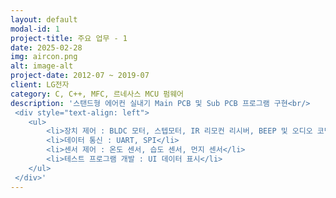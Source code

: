 ```yaml
---
layout: default
modal-id: 1
project-title: 주요 업무 - 1
date: 2025-02-28
img: aircon.png
alt: image-alt
project-date: 2012-07 ~ 2019-07
client: LG전자
category: C, C++, MFC, 르네사스 MCU 펌웨어
description: '스탠드형 에어컨 실내기 Main PCB 및 Sub PCB 프로그램 구현<br/>
 <div style="text-align: left">
    <ul>
        <li>장치 제어 : BLDC 모터, 스텝모터, IR 리모컨 리시버, BEEP 및 오디오 코덱, LED 화면 및 조명, 터치키</li>
        <li>데이터 통신 : UART, SPI</li>
        <li>센서 제어 : 온도 센서, 습도 센서, 먼지 센서</li>
        <li>테스트 프로그램 개발 : UI 데이터 표시</li>
    </ul>
 </div>'
---
```

